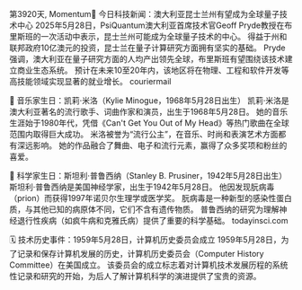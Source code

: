 第3920天, Momentum🎉 今日科技新闻：澳大利亚昆士兰州有望成为全球量子技术中心
2025年5月28日，PsiQuantum澳大利亚首席技术官Geoff Pryde教授在布里斯班的一次活动中表示，昆士兰州可能成为全球量子技术的中心。 得益于州和联邦政府10亿澳元的投资，昆士兰在量子计算研究方面拥有坚实的基础。 Pryde强调，澳大利亚在量子研究方面的人均产出领先全球，布里斯班有望围绕该技术建立商业生态系统。 预计在未来10至20年内，该地区将在物理、工程和软件开发等高技能领域实现显著的就业增长。 
couriermail

🎂 音乐家生日：凯莉·米洛（Kylie Minogue，1968年5月28日出生）
凯莉·米洛是澳大利亚著名的流行歌手、词曲作家和演员，出生于1968年5月28日。 她的音乐生涯始于1980年代，凭借《Can't Get You Out of My Head》等热门歌曲在全球范围内取得巨大成功。 米洛被誉为“流行公主”，在音乐、时尚和表演艺术方面都有深远影响。 她的作品融合了舞曲、电子和流行元素，赢得了众多奖项和粉丝的喜爱。

🧠 科学家生日：斯坦利·普鲁西纳（Stanley B. Prusiner，1942年5月28日出生）
斯坦利·普鲁西纳是美国神经学家，出生于1942年5月28日。 他因发现朊病毒（prion）而获得1997年诺贝尔生理学或医学奖。 朊病毒是一种新型的感染性蛋白质，与其他已知的病原体不同，它们不含有遗传物质。 普鲁西纳的研究为理解神经退行性疾病（如疯牛病和克雅氏病）提供了重要的科学基础。 
todayinsci.com

🗓️ 技术历史事件：1959年5月28日，计算机历史委员会成立
1959年5月28日，为了记录和保存计算机发展的历史，计算机历史委员会（Computer History Committee）在美国成立。 该委员会的成立标志着对计算机技术发展历程的系统性记录和研究的开始，为后人了解计算机科学的演进提供了宝贵的资源。
